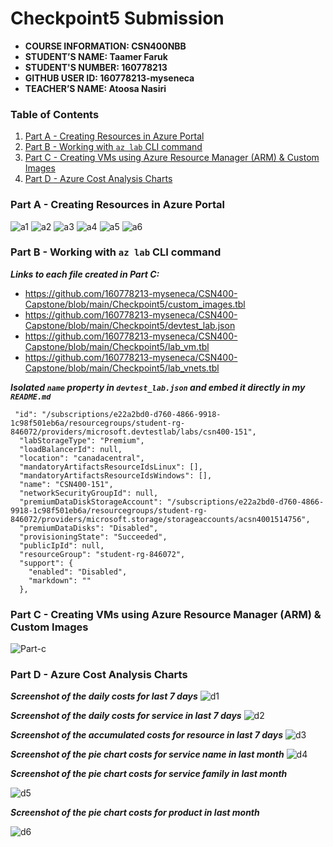 # Checkpoint5 Submission

- **COURSE INFORMATION: CSN400NBB**
- **STUDENT’S NAME: Taamer Faruk**
- **STUDENT'S NUMBER: 160778213**
- **GITHUB USER ID: 160778213-myseneca**
- **TEACHER’S NAME: Atoosa Nasiri**

 
### Table of Contents

1. [Part A - Creating Resources in Azure Portal](#header1)
2. [Part B - Working with `az lab` CLI command](#header2)
3. [Part C - Creating VMs using Azure Resource Manager (ARM) & Custom Images](#header3)
4. [Part D - Azure Cost Analysis Charts](#header4)

###  Part A - Creating Resources in Azure Portal

![a1](https://user-images.githubusercontent.com/123032283/218375900-a9098c69-1262-4fe1-bbc7-71e27bcfaaae.jpg)
![a2](https://user-images.githubusercontent.com/123032283/218375973-a6ad899c-78cc-4238-acaf-7cd4786f46e0.jpg)
![a3](https://user-images.githubusercontent.com/123032283/218375988-596cc5c2-add3-41aa-8ba0-3d4b91f1296e.jpg)
![a4](https://user-images.githubusercontent.com/123032283/218376000-0b50c214-0788-4448-81fc-c5dbbf74d2d4.jpg)
![a5](https://user-images.githubusercontent.com/123032283/218376018-5d7a6e13-5bbd-43dc-9c5c-ea3b50d2a850.jpg)
![a6](https://user-images.githubusercontent.com/123032283/218376030-af8f345b-3b37-4687-af10-b50bdd09126c.jpg)



### Part B - Working with `az lab` CLI command

***Links to each file created in Part C:***
- https://github.com/160778213-myseneca/CSN400-Capstone/blob/main/Checkpoint5/custom_images.tbl
- https://github.com/160778213-myseneca/CSN400-Capstone/blob/main/Checkpoint5/devtest_lab.json
- https://github.com/160778213-myseneca/CSN400-Capstone/blob/main/Checkpoint5/lab_vm.tbl
- https://github.com/160778213-myseneca/CSN400-Capstone/blob/main/Checkpoint5/lab_vnets.tbl 


***Isolated `name` property in `devtest_lab.json` and embed it directly in my `README.md`***

```
 "id": "/subscriptions/e22a2bd0-d760-4866-9918-1c98f501eb6a/resourcegroups/student-rg-846072/providers/microsoft.devtestlab/labs/csn400-151",
  "labStorageType": "Premium",
  "loadBalancerId": null,
  "location": "canadacentral",
  "mandatoryArtifactsResourceIdsLinux": [],
  "mandatoryArtifactsResourceIdsWindows": [],
  "name": "CSN400-151",
  "networkSecurityGroupId": null,
  "premiumDataDiskStorageAccount": "/subscriptions/e22a2bd0-d760-4866-9918-1c98f501eb6a/resourcegroups/student-rg-846072/providers/microsoft.storage/storageaccounts/acsn4001514756",
  "premiumDataDisks": "Disabled",
  "provisioningState": "Succeeded",
  "publicIpId": null,
  "resourceGroup": "student-rg-846072",
  "support": {
    "enabled": "Disabled",
    "markdown": ""
  },
  ```

### Part C - Creating VMs using Azure Resource Manager (ARM) & Custom Images

![Part-c](https://user-images.githubusercontent.com/123032283/218376052-d2b5c69b-bd38-40f1-96e4-fe6072e90e2c.jpg)


### Part D - Azure Cost Analysis Charts

***Screenshot of the daily costs for last 7 days***
![d1](https://user-images.githubusercontent.com/123032283/218376499-f84fdb70-0b63-4800-a5b5-935d4873ca3c.jpg)

***Screenshot of the daily costs for service in last 7 days***
![d2](https://user-images.githubusercontent.com/123032283/218376613-37dde61b-a101-400d-a6f1-0c3771cc63cf.jpg)

***Screenshot of the accumulated costs for resource in last 7 days***
![d3](https://user-images.githubusercontent.com/123032283/218376632-03a214e8-3dfd-465f-b0f8-84e3a1b9f9d3.jpg)

***Screenshot of the pie chart costs for service name in last month***
![d4](https://user-images.githubusercontent.com/123032283/218376659-a6bc1cc3-4fb1-4faa-8775-2065f5d78d93.jpg)

***Screenshot of the pie chart costs for service family in last month***

![d5](https://user-images.githubusercontent.com/123032283/218376678-d17ee5fb-21bb-408a-9d3b-a4d82c0fef4d.jpg)

***Screenshot of the pie chart costs for product in last month***

![d6](https://user-images.githubusercontent.com/123032283/218376691-1172a214-76f5-47fe-8b2e-f41fbc6fffe7.jpg)
